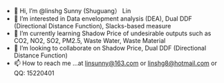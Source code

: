- 👋 Hi, I’m @linshg   Sunny (Shuguang） Lin
- 👀 I’m interested in Data envelopment analysis (DEA), Dual DDF (Directional Distance Function), Slacks-based measure
- 🌱 I’m currently learning Shadow Price of undesirable outputs such as CO2, NO2, SO2, PM2.5, Waste Water, Waste Material
- 💞️ I’m looking to collaborate on Shadow Price, Dual DDF (Directional Distance Function)
- 📫 How to reach me ...at linsunny@163.com or linshg8@hotmail.com or QQ: 15220401

<!---
linshg/linshg is a ✨ special ✨ repository because its `README.md` (this file) appears on your GitHub profile.
You can click the Preview link to take a look at your changes.
--->
